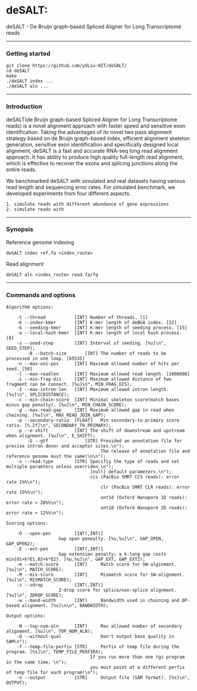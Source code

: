 # deSALT:
deSALT - De Bruijn graph-based Spliced Aligner for Long Transcriptome reads

---
### Getting started
    git clone https://github.com/ydLiu-HIT/deSALT/
    cd deSALT
    make
    ./deSALT index ...
    ./deSALT aln ...

---
### Introduction
deSALT(de Bruijn graph-based Spliced Aligner for Long Transcriptome reads) is a novel alignment approach with faster speed and sensitive exon identification. Taking the advantages of its novel two pass alignment strategy based on de Bruijn graph-based index, efficient alignment skeleton generation, sensitive exon identification and specifically designed local alignment, deSALT is a fast and accurate RNA-seq long read alignment approach. It has ability to produce high quality full-length read alignment, which is effective to recover the exons and splicing junctions along the entire reads.

We benchmarked deSALT with simulated and real datasets having various read length and sequencing error rates. For simulated  benchmark, we developed experiments from four different aspects.

    1. simulate reads with different abundance of gene expressions
    2. simulate reads with

---
### Synopsis
Reference genome indexing
```
deSALT index ref.fa <index_route>
```
	
Read alignment
```
deSALT aln <index_route> read.fa/fq
```

---
### Commands and options
```
Algorithm options:

	-t --thread           [INT]	Number of threads. [1]
	-K --index-kmer       [INT]	K-mer length of deBGA index. [22]
	-k --seeding-kmer     [INT]	K-mer length of seeding process. [15]
	-a --local-hash-kmer  [INT]	K-mer length of local hash process. [8]
	-s --seed-step        [INT]	Interval of seeding. [%u]\n", SEED_STEP);
    	-B --batch-size       [INT]	The number of reads to be processed in one loop. [65535]
	-n --max-uni-pos      [INT]	Maximum allowed number of hits per seed. [50]
	-l --max-readlen      [INT]	Maximum allowed read length. [1000000]
	-i --min-frag-dis     [INT]	Maximum allowed distance of two fragment can be connect. [%u]\n", MIN_FRAG_DIS);
	-I --max-intron-len   [INT]	Maximum allowed intron length. [%u]\n", SPLICDISTANCE);
	-c --min-chain-score  [INT]	Minimal skeleton score(match bases minus gap penalty). [%u]\n", MIN_CHAIN_SCORE);
	-g --max-read-gap     [INT]	Maximum allowed gap in read when chaining. [%u]\n", MAX_READ_JOIN_GAP);
	-p --secondary-ratio  [FLOAT]	Min secondary-to-primary score ratio. [%.2f]\n", SECONDARY_TO_PRIMARY);
	-p --e-shift          [INT]	The shift of downstream and upstream when alignment. [%u]\n", E_SHIFT);
    	-G --gtf              [STR]	Provided an annotation file for precise intron donor and acceptor sites.\n");
    	                           	The release of annotation file and reference genome must the same!\n\n");
	-x --read-type        [STR]	Specifiy the type of reads and set multiple paramters unless overriden.\n");
	                           	[null] default parameters.\n");
	                           	ccs (PacBio SMRT CCS reads): error rate 1%%\n");
	                              	clr (PacBio SMRT CLR reads): error rate 15%%\n");
	                              	ont1d (Oxford Nanopore 1D reads): error rate > 20%%\n");
	                               	ont2d (Oxford Nanopore 2D reads): error rate > 12%%\n");

Scoring options:

	-O --open-pen         [INT(,INT)]	
					Gap open penealty. [%u,%u]\n", GAP_OPEN, GAP_OPEN2);
	-E --ext-pen          [INT(,INT)]	
					Gap extension penalty; a k-long gap costs min{O1+k*E1,O2+k*E2}. [%u,%u]\n", GAP_EXT, GAP_EXT2);
	-m --match-score      [INT]    	Match score for SW-alginment. [%u]\n", MATCH_SCORE);
	-M --mis-score        [INT]    	Mismatch score for SW-alignment. [%u]\n", MISMATCH_SCORE);
	-z --zdrop            [INT(,INT)]
					Z-drop score for splice/non-splice alignment. [%u]\n", ZDROP_SCORE);
	-w --band-width       [INT]    	Bandwidth used in chaining and DP-based alignment. [%u]\n\n", BANDWIDTH);

Output options:

	-N --top-num-aln      [INT]    	Max allowed number of secondary alignment. [%u]\n", TOP_NUM_ALN);
	-Q --without-qual              	Don't output base quality in SAM\n");
	-f --temp-file-perfix [STR]    	Perfix of temp file during the program. [%s]\n", TEMP_FILE_PERFIRX);
		                        If you run more than one tgs program in the same time, \n");
		                        you must point at a different perfix of temp file for each program!\n");
	-o --output           [STR]     Output file (SAM format). [%s]\n", OUTPUT);
```


